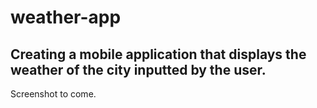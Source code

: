 # weather-app

## Creating a mobile application that displays the weather of the city inputted by the user.

Screenshot to come.
